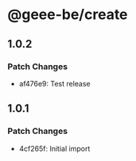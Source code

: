 # @geee-be/create

## 1.0.2

### Patch Changes

- af476e9: Test release

## 1.0.1

### Patch Changes

- 4cf265f: Initial import
